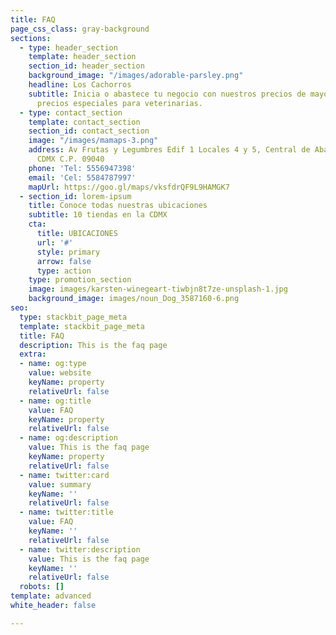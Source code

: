 ```yaml
---
title: FAQ
page_css_class: gray-background
sections:
  - type: header_section
    template: header_section
    section_id: header_section
    background_image: "/images/adorable-parsley.png"
    headline: Los Cachorros
    subtitle: Inicia o abastece tu negocio con nuestros precios de mayoreo. También
      precios especiales para veterinarias.
  - type: contact_section
    template: contact_section
    section_id: contact_section
    image: "/images/mamaps-3.png"
    address: Av Frutas y Legumbres Edif 1 Locales 4 y 5, Central de Abasto, Alc. Iztapalapa,
      CDMX C.P. 09040
    phone: 'Tel: 5556947398'
    email: 'Cel: 5584787997'
    mapUrl: https://goo.gl/maps/vksfdrQF9L9HAMGK7
  - section_id: lorem-ipsum
    title: Conoce todas nuestras ubicaciones
    subtitle: 10 tiendas en la CDMX
    cta:
      title: UBICACIONES
      url: '#'
      style: primary
      arrow: false
      type: action
    type: promotion_section
    image: images/karsten-winegeart-tiwbjn8t7ze-unsplash-1.jpg
    background_image: images/noun_Dog_3587160-6.png 
seo:
  type: stackbit_page_meta
  template: stackbit_page_meta
  title: FAQ
  description: This is the faq page
  extra:
  - name: og:type
    value: website
    keyName: property
    relativeUrl: false
  - name: og:title
    value: FAQ
    keyName: property
    relativeUrl: false
  - name: og:description
    value: This is the faq page
    keyName: property
    relativeUrl: false
  - name: twitter:card
    value: summary
    keyName: ''
    relativeUrl: false
  - name: twitter:title
    value: FAQ
    keyName: ''
    relativeUrl: false
  - name: twitter:description
    value: This is the faq page
    keyName: ''
    relativeUrl: false
  robots: []
template: advanced
white_header: false

---
```

